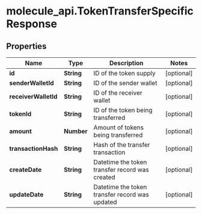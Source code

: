 # molecule_api.TokenTransferSpecificResponse

## Properties
Name | Type | Description | Notes
------------ | ------------- | ------------- | -------------
**id** | **String** | ID of the token supply | [optional] 
**senderWalletId** | **String** | ID of the sender wallet | [optional] 
**receiverWalletId** | **String** | ID of the receiver wallet | [optional] 
**tokenId** | **String** | ID of the token being transferred | [optional] 
**amount** | **Number** | Amount of tokens being transferred | [optional] 
**transactionHash** | **String** | Hash of the transfer transaction | [optional] 
**createDate** | **String** | Datetime the token transfer record was created | [optional] 
**updateDate** | **String** | Datetime the token transfer record was updated | [optional] 


